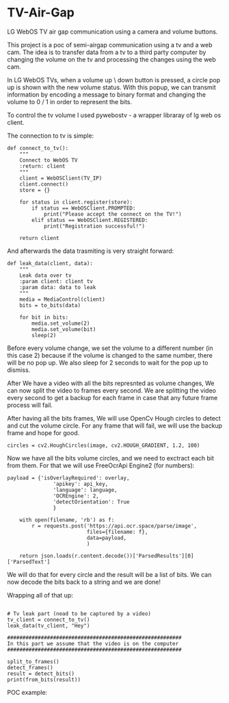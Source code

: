 # TV-Air-Gap
LG WebOS TV air gap communication using a camera and volume buttons.

This project is a poc of semi-airgap communication using a tv and a web cam.
The idea is to transfer data from a tv to a third party computer by changing the volume on the tv and processing the changes using the web cam.

In LG WebOS TVs, when a volume up \ down button is pressed, a circle pop up is shown with the new volume status.
With this popup, we can transmit information by encoding a message to binary format and changing the volume to 0 / 1 in order to represent the bits.

To control the tv volume I used pywebostv - a wrapper libraray of lg web os client.

The connection to tv is simple:

```
def connect_to_tv():
    """
    Connect to WebOS TV
    :return: client
    """
    client = WebOSClient(TV_IP)
    client.connect()
    store = {}

    for status in client.register(store):
        if status == WebOSClient.PROMPTED:
            print("Please accept the connect on the TV!")
        elif status == WebOSClient.REGISTERED:
            print("Registration successful!")

    return client
```

And afterwards the data trasmiting is very straight forward:

```
def leak_data(client, data):
    """
    Leak data over tv
    :param client: client tv
    :param data: data to leak
    """
    media = MediaControl(client)
    bits = to_bits(data)

    for bit in bits:
        media.set_volume(2)
        media.set_volume(bit)
        sleep(2)
```

Before every volume change, we set the volume to a different number (in this case 2) because if the volume is changed to the same number, there will be no pop up.
We also sleep for 2 seconds to wait for the pop up to dismiss.

After We have a video with all the bits represnted as volume changes, We can now split the video to frames every second.
We are splitting the video every second to get a backup for each frame in case that any future frame process will fail.

After having all the bits frames, We will use OpenCv Hough circles to detect and cut the volume circle.
For any frame that will fail, we will use the backup frame and hope for good.

```
circles = cv2.HoughCircles(image, cv2.HOUGH_GRADIENT, 1.2, 100)
```

Now we have all the bits volume circles, and we need to exctract each bit from them.
For that we will use FreeOcrApi Engine2 (for numbers):

```
payload = {'isOverlayRequired': overlay,
               'apikey': api_key,
               'language': language,
               'OCREngine': 2,
               'detectOrientation': True
               }

    with open(filename, 'rb') as f:
        r = requests.post('https://api.ocr.space/parse/image',
                          files={filename: f},
                          data=payload,
                          )

    return json.loads(r.content.decode())['ParsedResults'][0]['ParsedText']
```

We will do that for every circle and the result will be a list of bits.
We can now decode the bits back to a string and we are done!

Wrapping all of that up:

```

# Tv leak part (nead to be captured by a video)
tv_client = connect_to_tv()
leak_data(tv_client, "Hey")

#########################################################
In this part we assume that the video is on the computer
#########################################################

split_to_frames()
detect_frames()
result = detect_bits()
print(from_bits(result))
```

POC example:


